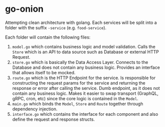 # go-onion

Attempting clean architecture with golang. Each services will be split into a folder with the suffix `-service` (e.g. `food-service`).

Each folder will contain the following files:

1. `model.go` which contains business logic and model validation. Calls the `Store` which is an API to data source such as Database or external HTTP Request.
2. `store.go` which is basically the Data Access Layer. Connects to the Database and does not contain any business logic. Provides an interface that allows itself to be mocked.
3. `route.go` which is the HTTP Endpoint for the service. Is responsible for constructing the request params for the service and returning the response or error after calling the service. Dumb endpoint, as it does not contain any business logic. Makes it easier to swap transport (GraphQL, gRPC, cron, etc) since the core logic is contained in the `Model`.
4. `main.go` which binds the `Model`, `Store` and `Route` together through dependency injection.
5. `interface.go` which contains the interface for each component and also define the request and response structs.